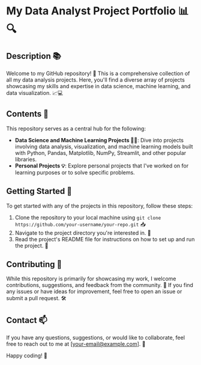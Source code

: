 # My Data Analyst Project Portfolio 📊🔍

## Description 📚

Welcome to my GitHub repository! 👋 This is a comprehensive collection of all my data analysis projects. Here, you'll find a diverse array of projects showcasing my skills and expertise in data science, machine learning, and data visualization. 📈💻

## Contents 📂

This repository serves as a central hub for the following:

- **Data Science and Machine Learning Projects 🧠🤖**: Dive into projects involving data analysis, visualization, and machine learning models built with Python, Pandas, Matplotlib, NumPy, Streamlit, and other popular libraries.
- **Personal Projects 💡**: Explore personal projects that I've worked on for learning purposes or to solve specific problems.

## Getting Started 🚀

To get started with any of the projects in this repository, follow these steps:

1. Clone the repository to your local machine using `git clone https://github.com/your-username/your-repo.git` 📥
2. Navigate to the project directory you're interested in. 📂
3. Read the project's README file for instructions on how to set up and run the project. 📖

## Contributing 🤝

While this repository is primarily for showcasing my work, I welcome contributions, suggestions, and feedback from the community. 🙌 If you find any issues or have ideas for improvement, feel free to open an issue or submit a pull request. 🛠️

## Contact 📫

If you have any questions, suggestions, or would like to collaborate, feel free to reach out to me at [your-email@example.com]. 💬

Happy coding! 🎉
